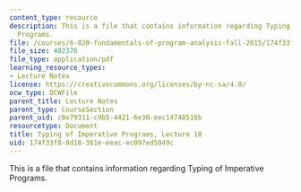 ```yaml
---
content_type: resource
description: This is a file that contains information regarding Typing of Imperative
  Programs.
file: /courses/6-820-fundamentals-of-program-analysis-fall-2015/174f33f88d18361eeeacec097ed5949c_MIT6_820F15_L10.pdf
file_size: 402376
file_type: application/pdf
learning_resource_types:
- Lecture Notes
license: https://creativecommons.org/licenses/by-nc-sa/4.0/
ocw_type: OCWFile
parent_title: Lecture Notes
parent_type: CourseSection
parent_uid: c8e79311-c9b5-4421-6e30-eec14748516b
resourcetype: Document
title: Typing of Imperative Programs, Lecture 10
uid: 174f33f8-8d18-361e-eeac-ec097ed5949c
---
```

This is a file that contains information regarding Typing of Imperative Programs.